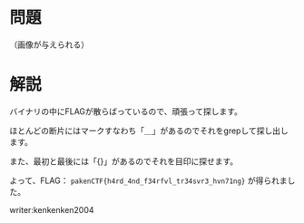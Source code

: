# 問題

（画像が与えられる）

# 解説

バイナリの中にFLAGが散らばっているので、頑張って探します。

ほとんどの断片にはマークすなわち「＿」があるのでそれをgrepして探し出します。

また、最初と最後には「{}」があるのでそれを目印に探せます。

よって、FLAG： ```pakenCTF{h4rd_4nd_f34rfvl_tr34svr3_hvn71ng}``` が得られました。

writer:kenkenken2004
